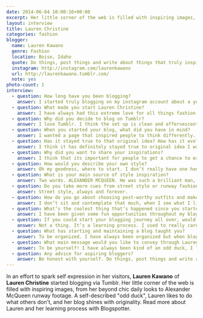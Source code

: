 ```yaml
---
date: 2014-06-04 10:00:16+00:00
excerpt: Her little corner of the web is filled with inspiring images, from her beyond chic daily looks to Alexander McQueen runway footage.
layout: interview
title: Lauren Christine
categories: fashion
blogger:
  name: Lauren Kawano
  genre: Fashion
  location: Boise, Idaho
  quote: Do things, post things and write about things that truly inspire you and bring happiness to your life.
  instagram: http://instagram.com/laurenkawano
  url: http://laurenkawano.tumblr.com/
  note: yes
photo-count: 1
interview:
  - question: How long have you been blogging?
    answer: I started truly blogging on my instagram account about a year ago, and my Tumblr followed suit soon after.
  - question: What made you start Lauren Christine?
    answer: I have always had this extreme love for all things fashion and style. I’ve worked with Urban Outfitters for years now and I think working there really sparked my love for clothing.
  - question: Why did you decide to blog on Tumblr?
    answer: I love Tumblr. I think the set up is clean and effervescent. You can make your page look however you want it to, and it all just flows. Instagram is where my heart is though. I love creating an Instagram account that’s aesthetically pleasing. Everything has to make sense in the big picture, I think that’s easier accomplished with Tumblr, but I try very hard to accomplish that with my Instagram as well.
  - question: When you started your blog, what did you have in mind?
    answer: I wanted a page that inspired people to think differently. Something that made people question how they thought and felt about fashion. Alexander McQueen is my idol. And his clothing is art. It shocks people and makes them really think. I just love that about clothing, it’s truly art.
  - question: Has it stayed true to that original idea? How has it evolved?
    answer: I think it has definitely stayed true to original idea I was going for. I post a lot of trendy things, but I try to stick mostly to fashion related things. I can’t help posting a beautiful scenery shot here and there though.
  - question: Why did you want to share your inspirations?
    answer: I think that its important for people to get a chance to express themselves how they choose. Everyone is expressing something through their style of dress, and I wanted to share how I like to dress hoping that it sparks some interest in other peoples’ self expression.
  - question: How would you describe your own style?
    answer: Oh my goodness, where to start. I don’t really have one honestly. I say bohemian a lot because I love oversized clothing, but I change my mind too often to really have a sense of only one style. I go with what I’m feeling that day, super girly and chic, or rocker chick and laid back. It really changes from day to day.
  - question: What is your main source of style inspiration?
    answer: Two words. ALEXANDER MCQUEEN. He was such a brilliant man, and constantly pushed the envelope. I absolutely love and worship his clothing. If I could, I would but every piece from his Plato’s Atlantis collection and have it kept neatly in a glass box just so I could admire it daily. His clothing is created for women who don’t care about society’s view of fashion. It’s made for women who dress the way they choose to because THEY CHOSE TO, not because it’s trendy. I love him for that.
  - question: Do you take more cues from street style or runway fashion?
    answer: Street style, always and forever.
  - question: How do you go about choosing post-worthy outfits and makeup looks?
    answer: I don’t sit and contemplate that much, when I see what I like I instantly post it, that’s just how I’ve always been. I know what I like and what I don’t.
  - question: What’s the coolest thing that’s happened since you started blogging?
    answer: I have been given some fun opportunities throughout my blogging career. I’ve gotten some chances to work with up and coming clothing companies, swimwear companies and up and coming blogs. I think the best opportunity that I’ve been given is the gift of friendship. It’s crazy the people you meet through blogging, everyone I’ve come across have been a joy to work with and I’m lucky for that.
  - question: If you could start your blogging journey all over, would you change anything?
    answer: Not a thing. It’s a learning process. I used to really care how people would react to my blog and my photos and now I try to focus more on being true to myself. I post and say what I want to, in hopes people will like it but if they don’t, I don’t sweat it.
  - question: What has starting and maintaining a blog taught you?
    answer: To be organized. I have always been organized but when blogging it really comes into play. You must know when you should post, what you should post, how many photos to post at once and all that fun jazz. Organization is key to good blogging!
  - question: What main message would you like to convey through Lauren Christine?
    answer: To be yourself! I have always been kind of an odd duck, I like to do what others don’t and I like to be an individual. I think it’s important for people to know that being different isn’t bad, and I think that’s the main thing I want to convey. Just be you, always no matter what.
  - question: Any advice for aspiring bloggers?
    answer: Be honest with yourself. Do things, post things and write about things that truly inspire you and bring happiness to your life, I find that it transcends and your followers will feel that. 
---
```


In an effort to spark self expression in her visitors, **Lauren Kawano** of **Lauren Christine** started blogging via Tumblr. Her little corner of the web is filled with inspiring images, from her beyond chic daily looks to Alexander McQueen runway footage. A self-described "odd duck", Lauren likes to do what others don't, and her blog shines with originality. Read more about Lauren and her learning process with Blogspotter.